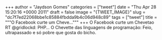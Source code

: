 
+++
author = "Jaydson Gomes"
categories = ["tweet"]
date = "Thu Apr 28 15:20:16 +0000 2011"
draft = false
image = "{TWEET_IMAGE}"
slug = "dc7f7ed22068bbe1c85884fbdda9b4c06d948c89"
tags = ["tweet"]
title = """O Facebook curte um Cheve..."""
+++
O Facebook curte um Chevetao RT @gridlockd: PHP… O Chevette das linguagens de programação: Feio, ultrapassado e só pobre que gosta do bicho.
